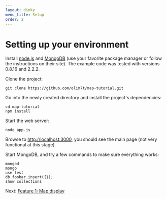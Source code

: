```yaml
---
layout: dinky
menu_title: Setup
order: 2
---
```


# Setting up your environment

Install [node.js][node] and [MongoDB][mongo] (use your favorite package manager or follow the
instructions on their site). The example code was tested with versions 0.8.16 and 2.2.2.

Clone the project:

    git clone https://github.com/olim7t/map-tutorial.git

Go into the newly created directory and install the project's dependencies:

    cd map-tutorial
    npm install

Start the web server:

    node app.js

Browse to [http://localhost:3000](http://localhost:3000), you should see the main page
(not very functional at this stage).

Start MongoDB, and try a few commands to make sure everything works:

    mongod
    mongo
    use test
    db.foobar.insert({});
    show collections

Next: [Feature 1: Map display](display.html)

[node]: http://nodejs.org/
[mongo]: http://www.mongodb.org/